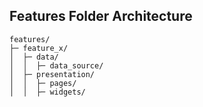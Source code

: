 ## Features Folder Architecture
```
features/
├─ feature_x/
│  ├─ data/
│  │  ├─ data_source/
│  ├─ presentation/
│  │  ├─ pages/
│  │  ├─ widgets/
```